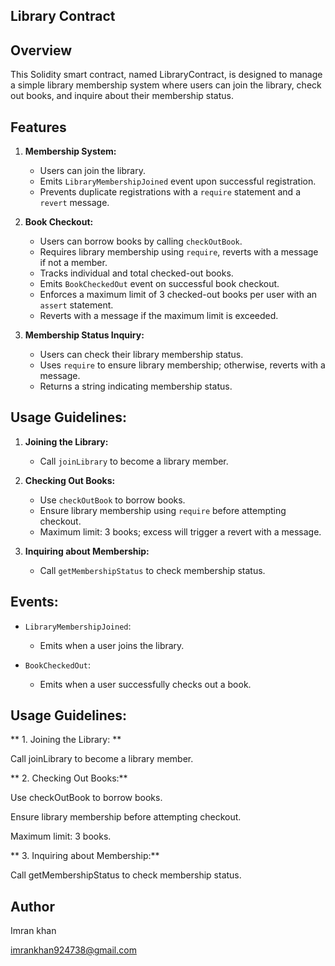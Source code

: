 ## Library Contract

## Overview

This Solidity smart contract, named LibraryContract, is designed to manage a simple library membership system where users can join the library, check out books, and inquire about their membership status. 

## Features

1. **Membership System:**
   - Users can join the library.
   - Emits `LibraryMembershipJoined` event upon successful registration.
   - Prevents duplicate registrations with a `require` statement and a `revert` message.

2. **Book Checkout:**
   - Users can borrow books by calling `checkOutBook`.
   - Requires library membership using `require`, reverts with a message if not a member.
   - Tracks individual and total checked-out books.
   - Emits `BookCheckedOut` event on successful book checkout.
   - Enforces a maximum limit of 3 checked-out books per user with an `assert` statement.
   - Reverts with a message if the maximum limit is exceeded.

3. **Membership Status Inquiry:**
   - Users can check their library membership status.
   - Uses `require` to ensure library membership; otherwise, reverts with a message.
   - Returns a string indicating membership status.

## Usage Guidelines:

1. **Joining the Library:**
   - Call `joinLibrary` to become a library member.

2. **Checking Out Books:**
   - Use `checkOutBook` to borrow books.
   - Ensure library membership using `require` before attempting checkout.
   - Maximum limit: 3 books; excess will trigger a revert with a message.

3. **Inquiring about Membership:**
   - Call `getMembershipStatus` to check membership status.

## Events:

- `LibraryMembershipJoined`:
  - Emits when a user joins the library.

- `BookCheckedOut`:
  - Emits when a user successfully checks out a book.

## Usage Guidelines:

 ** 1. Joining the Library: **

Call joinLibrary to become a library member.

 ** 2. Checking Out Books:**

Use checkOutBook to borrow books.

Ensure library membership before attempting checkout.

Maximum limit: 3 books.

** 3. Inquiring about Membership:**

Call getMembershipStatus to check membership status.

## Author

Imran khan

imrankhan924738@gmail.com

